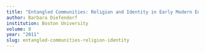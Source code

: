 ```yaml
---
title: "Entangled Communities: Religion and Identity in Early Modern Europe"
author: Barbara Diefendorf
institution: Boston University
volume: 8
year: "2011"
slug: entangled-communities-religion-identity
---
```

